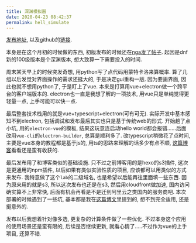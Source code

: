 ```yaml
---
title: 深渊模拟器
date: 2020-04-23 08:42:37
permalink: hell_simulate
---
```


[发布地址](http://lab.goatman.me/hell-simulate/), 以及github的[链接](https://github.com/xdsoar/hell-simulate).

本身是在这个月初的时候做的东西, 初版发布的时候还在[nga发了帖子](https://nga.178.com/read.php?tid=21132573). 起因是dnf新的100级版本是个深渊版本, 想大致算一下需要投入的时间.

周末某天早上的时候突发奇想, 用python写了点代码用蒙特卡洛来算概率. 算了几组以后发觉对界面操作的需求还挺大的, 于是决定gui重构一版. 因为要画界面, 因此也就不想用python了, 于是盯上了vue. 本来是打算用vue+electron做一个跨平台的客户端版本的. electron也一直是我想了解的一项技术, 用vue只是单纯觉得更轻量一点, 上手可能可以快一点.

最后整套技术栈用的就是vue+typescript+electron(可有可无). 实际开发中基本感知不到electron, 包括调试和发布最后其实也只是基于传统web的形式. 开始趟了点小坑, 用的`electron-vue`的模板, 结果这玩意连启动hello world都会报错......后面改用`vue-cli`的`electron-builder`, 总算是顺利多了. 改typescript稍微花了点时间, 主要是vue本身的教程都是基于js的, 用ts的思路来理解的话多少有点不顺, [这篇博客](https://blog.logrocket.com/how-to-write-a-vue-js-app-completely-in-typescript/)看看还是蛮有收获的.

最后发布用了和博客类似的基础设施. 只不过之前博客用的是hexo的s3插件, 这次是更通用的npm插件, 以后如果有类似实验性质的项目, 应该都可以用类似的方式来发布. 我特意做了这个`lab`的二级域名, 也是希望以后能再往里面填一些东西. 因为原来用的就是s3, 所以这次发布也还是在s3, 然后用cloudfront做加速, 国内访问确实算不上非常快, 后面有机会再看是不是迁到阿里云之类国内的服务商吧. 本次部署的时候遇到了一些坑, 基本都是我在[这篇博文](../02_s3_blog_setup)里提到的, 想不到完全适用, 还是挺意外的.

发布以后我想着针对像多选, 更复杂的计算条件做了一些优化. 不过本身这个应用的使用场景还是蛮有限的, 后续是否继续更新, 就看心情了.....不过作为vue的上手项目, 还算不错.